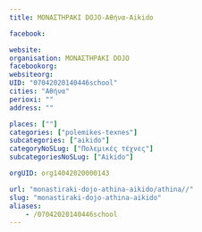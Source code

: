 ```yaml
---
title: ΜΟΝΑΣΤΗΡΑΚΙ DOJO-Αθήνα-Aikido

facebook:

website:
organisation: ΜΟΝΑΣΤΗΡΑΚΙ DOJO
facebookorg:
websiteorg:
UID: "07042020140446school"
cities: "Αθήνα"
perioxi: ""
address: ""

places: [""]
categories: ["polemikes-texnes"]
subcategories: ["aikido"]
categoryNoSLug: ["Πολεμικές τέχνες"]
subcategoriesNoSLug: ["Aikido"]

orgUID: org14042020000143

url: "monastiraki-dojo-athina-aikido/athina//"
slug: "monastiraki-dojo-athina-aikido"
aliases:
    - /07042020140446school
---
```






